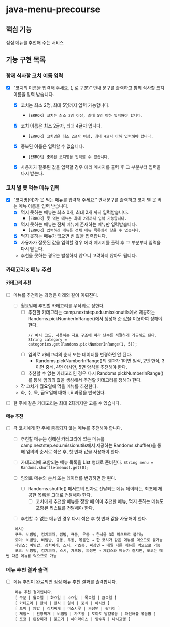 # java-menu-precourse


## 핵심 기능


점심 메뉴를 추천해 주는 서비스


## 기능 구현 목록


### 함께 식사할 코치 이름 입력


- [x] "코치의 이름을 입력해 주세요. (, 로 구분)" 안내 문구를 출력하고 함께 식사할 코치 이름을 입력 받습니다.
    - [x] 코치는 최소 2명, 최대 5명까지 입력 가능합니다.
        - ```[ERROR] 코치는 최소 2명 이상, 최대 5명 이하 입력해야 합니다.```
    - [x] 코치 이름은 최소 2글자, 최대 4글자 입니다.
        - ```[ERROR] 코치명은 최소 2글자 이상, 최대 4글자 이하 입력해야 합니다.```
    - [x] 중복된 이름은 입력할 수 없습니다.
        - ```[ERROR] 중복된 코치명을 입력할 수 없습니다.```
    - [x] 사용자가 잘못된 값을 입력할 경우 에러 메시지를 출력 후 그 부분부터 입력을 다시 받는다.    
        

### 코치 별 못 먹는 메뉴 입력


- [x] "코치명(이)가 못 먹는 메뉴를 입력해 주세요." 안내문구를 출력하고 코치 별 못 먹는 메뉴 이름을 입력 받습니다.
    - [x] 먹지 못하는 메뉴는 최소 0개, 최대 2개 까지 입력받습니다.
        - ```[ERROR] 못 먹는 메뉴는 최대 2개까지 입력 가능합니다.```
    - [x] 먹지 못하는 메뉴는 전체 메뉴에 존재하는 메뉴만 입력받습니다.
        - ```[ERROR] 입력하신 메뉴를 전체 메뉴 목록에서 찾을 수 없습니다.```
    - [x] 먹지 못하는 메뉴가 없으면 빈 값을 입력합니다.
    - [x] 사용자가 잘못된 값을 입력할 경우 에러 메시지를 출력 후 그 부분부터 입력을 다시 받는다.    
    - 추천을 못하는 경우는 발생하지 않으니 고려하지 않아도 됩니다.


### 카테고리 & 메뉴 추천


####  카테고리 추천


- [ ] 메뉴를 추천하는 과정은 아래와 같이 이뤄진다.
    - [ ] 월요일에 추천할 카테고리를 무작위로 정한다.
        - [ ] 추천할 카테고리는 camp.nextstep.edu.missionutils에서 제공하는 Randoms.pickNumberInRange()에서 생성해 준 값을 이용하여 정해야 한다.
            ```text
            // 예시 코드. 사용하는 자료 구조에 따라 난수를 적절하게 가공해도 된다. 
            String category = categories.get(Randoms.pickNumberInRange(1, 5));
            ```
        - [ ] 임의로 카테고리의 순서 또는 데이터를 변경하면 안 된다.
            - Randoms.pickNumberInRange()의 결과가 1이면 일식, 2면 한식, 3이면 중식, 4면 아시안, 5면 양식을 추천해야 한다.
        - [ ] 추천할 수 없는 카테고리인 경우 다시 Randoms.pickNumberInRange()를 통해 임의의 값을 생성해서 추천할 카테고리를 정해야 한다.
    - 각 코치가 월요일에 먹을 메뉴를 추천한다.
    - 화, 수, 목, 금요일에 대해 i, ii 과정을 반복한다.


- [ ] 한 주에 같은 카테고리는 최대 2회까지만 고를 수 있습니다.


####  메뉴 추천


- [ ] 각 코치에게 한 주에 중복되지 않는 메뉴를 추천해야 합니다.
    - [ ] 추천할 메뉴는 정해진 카테고리에 있는 메뉴를 camp.nextstep.edu.missionutils에서 제공하는 Randoms.shuffle()을 통해 임의의 순서로 섞은 후, 첫 번째 값을 사용해야 한다.
    - [ ] 카테고리에 포함되는 메뉴 목록을 List<String> 형태로 준비한다.
        ```String menu = Randoms.shuffle(menus).get(0);```
    - [ ] 임의로 메뉴의 순서 또는 데이터를 변경하면 안 된다.
        - [ ] Randoms.shuffle() 메서드의 인자로 전달되는 메뉴 데이터는, 최초에 제공한 목록을 그대로 전달해야 한다.
            - [ ] 코치에게 추천할 메뉴를 정할 때 이미 추천한 메뉴, 먹지 못하는 메뉴도 포함된 리스트를 전달해야 한다.
    - [ ] 추천할 수 없는 메뉴인 경우 다시 섞은 후 첫 번째 값을 사용해야 한다.


```text
    예시)
    구구: 비빔밥, 김치찌개, 쌈밥, 규동, 우동 → 한식을 3회 먹으므로 불가능
    토미: 비빔밥, 비빔밥, 규동, 우동, 볶음면 → 한 코치가 같은 메뉴를 먹으므로 불가능
    제임스: 비빔밥, 김치찌개, 스시, 가츠동, 짜장면 → 매일 다른 메뉴를 먹으므로 가능
    포코: 비빔밥, 김치찌개, 스시, 가츠동, 짜장면 → 제임스와 메뉴가 같지만, 포코는 매번 다른 메뉴를 먹으므로 가능
```


### 메뉴 추천 결과 출력


- [ ] 메뉴 추천이 완료되면 점심 메뉴 추천 결과를 출력합니다.


```text
    메뉴 추천 결과입니다.
    [ 구분 | 월요일 | 화요일 | 수요일 | 목요일 | 금요일 ]
    [ 카테고리 | 한식 | 한식 | 일식 | 중식 | 아시안 ]
    [ 토미 | 쌈밥 | 김치찌개 | 미소시루 | 짜장면 | 팟타이 ]
    [ 제임스 | 된장찌개 | 비빔밥 | 가츠동 | 토마토 달걀볶음 | 파인애플 볶음밥 ]
    [ 포코 | 된장찌개 | 불고기 | 하이라이스 | 탕수육 | 나시고렝 ]
```